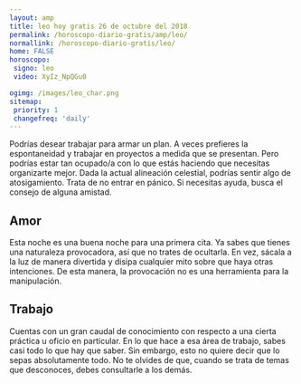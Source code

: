 ```yaml
---
layout: amp
title: leo hoy gratis 26 de octubre del 2018 
permalink: /horoscopo-diario-gratis/amp/leo/
normallink: /horoscopo-diario-gratis/leo/
home: FALSE
horoscopo:
 signo: leo
 video: XyIz_NpQGu0

ogimg: /images/leo_char.png
sitemap:
 priority: 1
 changefreq: 'daily'
---
```



Podrías desear trabajar para armar un plan. A veces prefieres la espontaneidad y trabajar en proyectos a medida que se presentan. Pero podrías estar tan ocupado/a con lo que estás haciendo que necesitas organizarte mejor. Dada la actual alineación celestial, podrías sentir algo de atosigamiento. Trata de no entrar en pánico. Si necesitas ayuda, busca el consejo de alguna amistad.

## Amor

Esta noche es una buena noche para una primera cita. Ya sabes que tienes una naturaleza provocadora, así que no trates de ocultarla. En vez, sácala a la luz de manera divertida y disipa cualquier mito sobre que haya otras intenciones. De esta manera, la provocación no es una herramienta para la manipulación.

## Trabajo

Cuentas con un gran caudal de conocimiento con respecto a una cierta práctica u oficio en particular. En lo que hace a esa área de trabajo, sabes casi todo lo que hay que saber. Sin embargo, esto no quiere decir que lo sepas absolutamente todo. No te olvides de que, cuando se trata de temas que desconoces, debes consultarle a los demás.